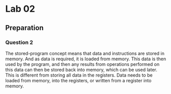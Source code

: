 # Lab 02

## Preparation

### Question 2
The stored-program concept means that data and instructions are stored in memory. And as data is required, it is loaded from memory. This data is then used by the program, and then any results from operations performed on this data can then be stored back into memory, which can be used later. This is different from storing all data in the registers. Data needs to be loaded from memory, into the registers, or written from a register into memory.
